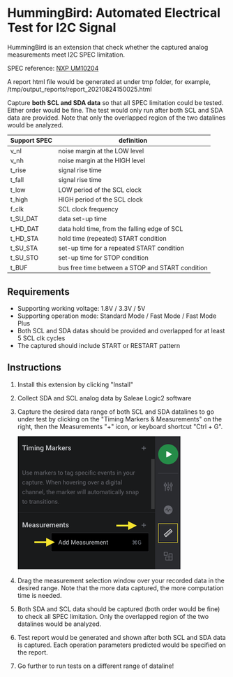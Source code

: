 # HummingBird: Automated Electrical Test for I2C Signal
  
HummingBird is an extension that check whether the captured analog measurements meet 
I2C SPEC limitation.

SPEC reference:	[NXP UM10204](https://www.nxp.com/docs/en/user-guide/UM10204.pdf)

A report html file would be generated at under tmp folder,
for example, /tmp/output_reports/report_20210824150025.html

Capture <b>both SCL and SDA data</b> so that all SPEC limitation could be tested. 
Either order would be fine. The test would only run after both SCL and SDA data are 
provided. Note that only the overlapped region of the two datalines would be analyzed. 


Support SPEC | definition
----------------- | ------------------
v_nl | noise margin at the LOW level
v_nh | noise margin at the HIGH level
t_rise | signal rise time
t_fall | signal rise time
t_low | LOW period of the SCL clock
t_high | HIGH period of the SCL clock
f_clk | SCL clock frequency
t_SU_DAT | data set-up time
t_HD_DAT | data hold time, from the falling edge of SCL
t_HD_STA | hold time (repeated) START condition
t_SU_STA | set-up time for a repeated START condition
t_SU_STO | set-up time for STOP condition
t_BUF | bus free time between a STOP and START condition


## Requirements
- Supporting working voltage: 1.8V / 3.3V / 5V
- Supporting operation mode: Standard Mode / Fast Mode / Fast Mode Plus
- Both SCL and SDA datas should be provided and overlapped for at least 5 SCL clk cycles
- The captured should include START or RESTART pattern


## Instructions
1. Install this extension by clicking "Install"
2. Collect SDA and SCL analog data by Saleae Logic2 software
3. Capture the desired data range of both SCL and SDA datalines to go under test by clicking 
on the "Timing Markers & Measurements" on the right, then the Measurements "+" icon, or 
keyboard shortcut "Ctrl + G".

	![Adding a Measurement](figures/add_measurement.png)

4. Drag the measurement selection window over your recorded data in the desired range. Note that 
the more data captured, the more computation time is needed.
5. Both SDA and SCL data should be captured (both order would be fine) to check all SPEC 
limitation. Only the overlapped region of the two datalines would be analyzed. 
6. Test report would be generated and shown after both SCL and SDA data is captured. Each operation 
parameters predicted would be specified on the report. 
7. Go further to run tests on a different range of dataline!

